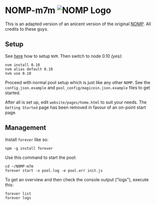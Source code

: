 # NOMP-m7m ![NOMP Logo](http://zone117x.github.io/node-open-mining-portal/logo.svg "NOMP Logo")

This is an adapted version of an anicent version of the original [NOMP](https://github.com/zone117x/node-open-mining-portal). All credits to these guys.

## Setup

See [here](https://github.com/creationix/nvm/blob/master/README.md) how to setup `NVM`. Then switch to node 0.10 *(yes)*: 

```
nvm install 0.10
nvm alias default 0.10
nvm use 0.10
```

Proceed with normal pool setup which is just like any other `NOMP`. See the `config.json.example` and `pool_config/magicoin.json.example` files to get started.

After all is set up, edit `website/pages/home.html` to suit your needs. The `Getting Started` page has been removed in favour of an on-point start page.

## Management

Install `forever` like so: 

```
npm -g install forever
```

Use this command to start the pool: 

```
cd ~/NOMP-m7m
forever start -o pool.log -e pool.err init.js
```

To get an overview and then check the console output ("logs"), execute this: 

```
forever list
forever logs
```
